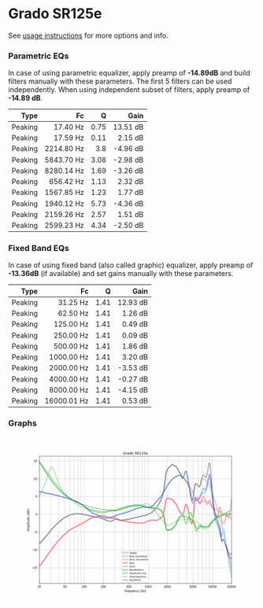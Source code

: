 # Grado SR125e
See [usage instructions](https://github.com/jaakkopasanen/AutoEq#usage) for more options and info.

### Parametric EQs
In case of using parametric equalizer, apply preamp of **-14.89dB** and build filters manually
with these parameters. The first 5 filters can be used independently.
When using independent subset of filters, apply preamp of **-14.89 dB**.

| Type    | Fc         |    Q | Gain     |
|--------:|-----------:|-----:|---------:|
| Peaking | 17.40 Hz   | 0.75 | 13.51 dB |
| Peaking | 17.59 Hz   | 0.11 | 2.15 dB  |
| Peaking | 2214.80 Hz | 3.8  | -4.96 dB |
| Peaking | 5843.70 Hz | 3.08 | -2.98 dB |
| Peaking | 8280.14 Hz | 1.69 | -3.26 dB |
| Peaking | 656.42 Hz  | 1.13 | 2.32 dB  |
| Peaking | 1567.85 Hz | 1.23 | 1.77 dB  |
| Peaking | 1940.12 Hz | 5.73 | -4.36 dB |
| Peaking | 2159.26 Hz | 2.57 | 1.51 dB  |
| Peaking | 2599.23 Hz | 4.34 | -2.50 dB |

### Fixed Band EQs
In case of using fixed band (also called graphic) equalizer, apply preamp of **-13.36dB**
(if available) and set gains manually with these parameters.

| Type    | Fc          |    Q | Gain     |
|--------:|------------:|-----:|---------:|
| Peaking | 31.25 Hz    | 1.41 | 12.93 dB |
| Peaking | 62.50 Hz    | 1.41 | 1.26 dB  |
| Peaking | 125.00 Hz   | 1.41 | 0.49 dB  |
| Peaking | 250.00 Hz   | 1.41 | 0.09 dB  |
| Peaking | 500.00 Hz   | 1.41 | 1.86 dB  |
| Peaking | 1000.00 Hz  | 1.41 | 3.20 dB  |
| Peaking | 2000.00 Hz  | 1.41 | -3.53 dB |
| Peaking | 4000.00 Hz  | 1.41 | -0.27 dB |
| Peaking | 8000.00 Hz  | 1.41 | -4.15 dB |
| Peaking | 16000.01 Hz | 1.41 | 0.53 dB  |

### Graphs
![](./Grado%20SR125e.png)